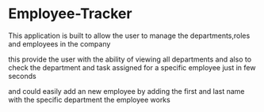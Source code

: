 # Employee-Tracker



This application is built to allow the user to manage the departments,roles and employees in the company

this provide the user with the ability of viewing all departments and also to check the department and task assigned for a specific employee just in few seconds

and could easily add an new employee by adding the first and last name with the specific department the employee works
